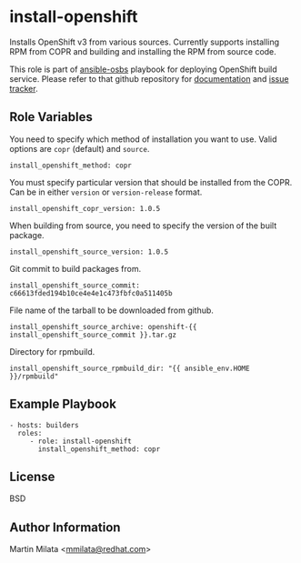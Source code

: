 install-openshift
=================

Installs OpenShift v3 from various sources. Currently supports installing RPM
from COPR and building and installing the RPM from source code.

This role is part of
[ansible-osbs](https://github.com/projectatomic/ansible-osbs/) playbook for
deploying OpenShift build service. Please refer to that github repository for
[documentation](https://github.com/projectatomic/ansible-osbs/blob/master/README.md)
and [issue tracker](https://github.com/projectatomic/ansible-osbs/issues).

Role Variables
--------------

You need to specify which method of installation you want to use. Valid options
are `copr` (default) and `source`.

    install_openshift_method: copr

You must specify particular version that should be installed from the COPR.
Can be in either `version` or `version-release` format.

    install_openshift_copr_version: 1.0.5

When building from source, you need to specify the version of the built package.

    install_openshift_source_version: 1.0.5

Git commit to build packages from.

    install_openshift_source_commit: c66613fded194b10ce4e4e1c473fbfc0a511405b

File name of the tarball to be downloaded from github.

    install_openshift_source_archive: openshift-{{ install_openshift_source_commit }}.tar.gz

Directory for rpmbuild.

    install_openshift_source_rpmbuild_dir: "{{ ansible_env.HOME }}/rpmbuild"

Example Playbook
----------------

    - hosts: builders
      roles:
         - role: install-openshift
           install_openshift_method: copr

License
-------

BSD

Author Information
------------------

Martin Milata &lt;mmilata@redhat.com&gt;
